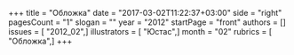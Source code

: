 +++
title = "Обложка"
date = "2017-03-02T11:22:37+03:00"
side = "right"
pagesCount = "1"
slogan = ""
year = "2012"
startPage = "front"
authors = []
issues = [ "2012_02",]
illustrators = [ "Юстас",]
month = "02"
rubrics = [ "Обложка",]
+++
